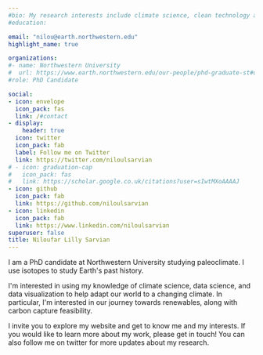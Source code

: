 ```yaml
---
#bio: My research interests include climate science, clean technology and data science.
#education:

email: "nilou@earth.northwestern.edu"
highlight_name: true

organizations:
#- name: Northwestern University
#  url: https://www.earth.northwestern.edu/our-people/phd-graduate-st#udents/sarvian-nilou.html
#role: PhD Candidate

social:
- icon: envelope
  icon_pack: fas
  link: /#contact
- display:
    header: true
  icon: twitter
  icon_pack: fab
  label: Follow me on Twitter
  link: https://twitter.com/niloulsarvian
# - icon: graduation-cap
#   icon_pack: fas
#   link: https://scholar.google.co.uk/citations?user=sIwtMXoAAAAJ
- icon: github
  icon_pack: fab
  link: https://github.com/niloulsarvian
- icon: linkedin
  icon_pack: fab
  link: https://www.linkedin.com/niloulsarvian
superuser: false
title: Niloufar Lilly Sarvian
---
```




I am a PhD candidate at Northwestern University studying paleoclimate. I use isotopes to study Earth's past history. 


I'm interested in using my knowledge of climate science, data science, and data visualization to help adapt our world to a changing climate. In particular, I'm interested in our journey towards renewables, along with carbon capture feasibility. 

I invite you to explore my website and get to know me and my interests. If you would like to learn more about my work, please get in touch! You can also follow me on twitter for more updates about my research.


 

